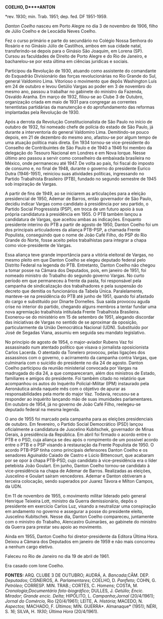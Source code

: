 **COELHO, D****ANTON**

\*rev. 1930; min. Trab. 1951; dep. fed. DF 1951-1959.

*Danton Coelho* nasceu em Porto Alegre no dia 3 de novembro de 1906,
filho de Júlio Coelho e de Leocádia Neves Coelho.

Fez o curso primário e parte do secundário no Colégio Nossa Senhora do
Rosário e no Ginásio Júlio de Castilhos, ambos em sua cidade natal,
transferindo-se depois para o Ginásio São Joaquim, em Lorena (SP).
Cursou as faculdades de Direito de Porto Alegre e do Rio de Janeiro, e
bacharelou-se por esta última em ciências jurídicas e sociais.

Participou da Revolução de 1930, atuando como assistente do comandante
do Esquadrão Divisionário das forças revolucionárias no Rio Grande do
Sul, general Valdomiro Lima. Vitorioso o movimento que depôs Washington
Luís em 24 de outubro e levou Getúlio Vargas ao poder em 3 de novembro
do mesmo ano, passou a trabalhar no gabinete do ministro da Fazenda,
Osvaldo Aranha. Em março de 1932, filiou-se ao Clube 3 de Outubro,
organização criada em maio de 1931 para congregar as correntes
tenentistas partidárias da manutenção e do aprofundamento das reformas
implantadas pela Revolução de 1930.

Após a derrota da Revolução Constitucionalista de São Paulo no início de
outubro de 1932, foi nomeado chefe de polícia do estado de São Paulo, já
durante a interventoria do general Valdomiro Lima. Demitindo-se pouco
depois, em 21 de dezembro do mesmo ano, afastou-se por algum tempo de
uma atuação política mais direta. Em 1934 tornou-se vice-presidente do
Conselho de Contribuintes de São Paulo e de 1940 a 1946 foi membro da
delegação do Tesouro Nacional em Londres e em Nova Iorque. Nesse último
ano passou a servir como conselheiro da embaixada brasileira no México,
onde permaneceu até 1947. De volta ao país, foi fiscal do imposto de
consumo e, no final de 1948, durante o governo do presidente Eurico
Dutra (1946-1951), reiniciou suas atividades políticas, ingressando no
Partido Trabalhista Brasileiro (PTB), fundado no segundo semestre de
1945 sob inspiração de Vargas.

A partir de fins de 1949, ao se iniciarem as articulações para a eleição
presidencial de 1950, Ademar de Barros, então governador de São Paulo,
decidiu indicar Vargas como candidato à presidência por seu partido, o
Partido Social Progressista (PSP), em troca de um futuro apoio à sua
própria candidatura à presidência em 1955. O PTB também lançou a
candidatura de Vargas, que aceitou ambas as indicações. Enquanto
presidente interino do PTB a partir de agosto de 1950, Danton Coelho foi
um dos principais articuladores da aliança PTB-PSP, a chamada Frente
Populista, conseguindo que o nome de João Café Filho, do PSP do Rio
Grande do Norte, fosse aceito pelos trabalhistas para integrar a chapa
como vice-presidente de Vargas.

Essa aliança teve grande importância para a vitória eleitoral de Vargas,
no mesmo pleito em que Danton Coelho se elegeu deputado federal pelo
Distrito Federal na legenda do PTB. Entretanto, Danton Coelho não chegou
a tomar posse na Câmara dos Deputados, pois, em janeiro de 1951, foi
nomeado ministro do Trabalho do segundo governo Vargas. No curto período
em que permaneceu à frente da pasta, foi responsável pela campanha de
sindicalização dos trabalhadores e pela suspensão do decreto que demitia
os funcionários da Tabela Única. Paralelamente, manteve-se na
presidência do PTB até junho de 1951, quando foi afastado do cargo e
substituído por Dinarte Dornelles. Sua saída provocou aguda crise no
interior do partido, chegando alguns membros a tentar fundar uma nova
agremiação trabalhista intitulada Frente Trabalhista Brasileira.
Exonerou-se do ministério em 15 de setembro de 1951, alegando discordar
das iniciativas de Vargas no sentido de se aproximar da oposição,
particularmente da União Democrática Nacional (UDN). Substituído por
José de Segadas Viana, assumiu em seguida seu mandato legislativo.

No princípio de agosto de 1954, o major-aviador Rubens Vaz foi
assassinado num atentado político que visava o jornalista oposicionista
Carlos Lacerda. O atentado da Tonelero provocou, pelas ligações dos
assassinos com o governo, o acirramento da campanha contra Vargas, que
culminaria com o suicídio do presidente no dia 24 de agosto. Danton
Coelho participou da reunião ministerial convocada por Vargas na
madrugada do dia 24, a que compareceram, além dos ministros de Estado,
familiares e amigos do presidente. Foi também citado no relatório que
acompanhou os autos do Inquérito Policial-Militar (IPM) instaurado pela
Aeronáutica ainda naquele mês com o objetivo de apurar as
responsabilidades pela morte do major Vaz. Todavia, recusou-se a
responder ao inquérito lançando mão de suas imunidades parlamentares. Em
outubro de 1954, já no governo de João Café Filho, reelegeu-se deputado
federal na mesma legenda.

O ano de 1955 foi marcado pela campanha para as eleições presidenciais
de outubro. Em fevereiro, o Partido Social Democrático (PSD) lançou
oficialmente a candidatura de Juscelino Kubitschek, governador de Minas
Gerais, à presidência da República. Em abril foi firmado o acordo entre
o PTB e o PSD, cuja aliança se deu após o rompimento de um possível
acordo entre o PTB e o PSP visando à restauração da Frente Populista de
1950. O acordo PTB-PSP tinha como principais defensores Danton Coelho e
os senadores Aguinaldo Caiado de Castro e Lúcio Bittencourt, que
acabaram por se opor à chapa PTB-PSD, cujo candidato à vice-presidência
era o líder petebista João Goulart. Em junho, Danton Coelho tornou-se
candidato à vice-presidência na chapa de Ademar de Barros. Realizadas as
eleições, Juscelino e Goulart saíram vencedores. Ademar e Danton
obtiveram a terceira colocação, sendo superados por Juarez Távora e
Mílton Campos, da UDN.

Em 11 de novembro de 1955, o movimento militar liderado pelo general
Henrique Teixeira Lott, ministro da Guerra demissionário, depôs o
presidente em exercício Carlos Luz, visando a neutralizar uma
conspiração em andamento no governo e assegurar a posse do presidente
eleito, Juscelino Kubitschek. Nesse dia, Danton Coelho compareceu,
juntamente com o ministro do Trabalho, Alencastro Guimarães, ao gabinete
do ministro da Guerra para prestar seu apoio ao movimento.

Ainda em 1955, Danton Coelho foi diretor-presidente da Editora Última
Hora. Deixou a Câmara dos Deputados em janeiro de 1959 e não mais
concorreu a nenhum cargo eletivo.

Faleceu no Rio de Janeiro no dia 19 de abril de 1961.

Era casado com Ione Coelho.

**FONTES:** ARQ. CLUBE 3 DE OUTUBRO; AUDRÁ, A. *Bancada*;CÂM. DEP.
*Deputados*; CISNEIROS, A. *Parlamentares*; COELHO, D. *Panfleto*; COHN,
G. *Petróleo*; CORRESP. MIN. TRAB.; CORTÉS, C. *Homens*; COSTA, M.
*Cronologia*;*Documentário foto-biográfico*; DULLES, J. *Getúlio*;
*Encic.* *Mirador*; *Grande encic. Delta*; HIPÓLITO, L.
*Campanha*;*Jornal* (20/4/1961); *Jornal do* *Comércio,* Rio
(20/4/1961); LEITE, A. *História*; MACEDO, N. *Aspectos*; MACHADO, F.
*Últimos*; MIN. GUERRA*. Almanaque* (1951); NÉRI, S. *16*; SILVA, H.
*1930*; *Última Hora* (20/4/1961).
